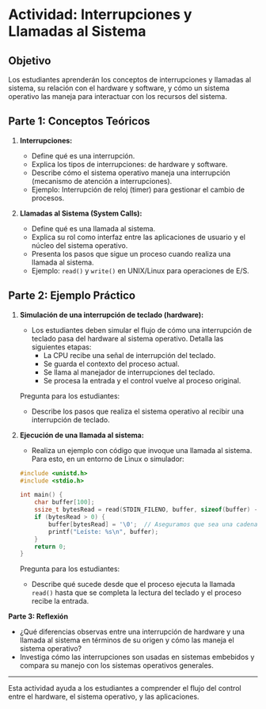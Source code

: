 # Actividad: Interrupciones y Llamadas al Sistema

## Objetivo
Los estudiantes aprenderán los conceptos de interrupciones y llamadas al sistema, su relación con el hardware y software, y cómo un sistema operativo las maneja para interactuar con los recursos del sistema.

## Parte 1: Conceptos Teóricos

1. **Interrupciones:**
   - Define qué es una interrupción.
   - Explica los tipos de interrupciones: de hardware y software.
   - Describe cómo el sistema operativo maneja una interrupción (mecanismo de atención a interrupciones).
   - Ejemplo: Interrupción de reloj (timer) para gestionar el cambio de procesos.

2. **Llamadas al Sistema (System Calls):**
   - Define qué es una llamada al sistema.
   - Explica su rol como interfaz entre las aplicaciones de usuario y el núcleo del sistema operativo.
   - Presenta los pasos que sigue un proceso cuando realiza una llamada al sistema.
   - Ejemplo: `read()` y `write()` en UNIX/Linux para operaciones de E/S.

## Parte 2: Ejemplo Práctico

1. **Simulación de una interrupción de teclado (hardware):**
   - Los estudiantes deben simular el flujo de cómo una interrupción de teclado pasa del hardware al sistema operativo. Detalla las siguientes etapas:
     - La CPU recibe una señal de interrupción del teclado.
     - Se guarda el contexto del proceso actual.
     - Se llama al manejador de interrupciones del teclado.
     - Se procesa la entrada y el control vuelve al proceso original.
  
   Pregunta para los estudiantes:
   - Describe los pasos que realiza el sistema operativo al recibir una interrupción de teclado.

2. **Ejecución de una llamada al sistema:**
   - Realiza un ejemplo con código que invoque una llamada al sistema. Para esto, en un entorno de Linux o simulador:
   ```c
   #include <unistd.h>
   #include <stdio.h>

   int main() {
       char buffer[100];
       ssize_t bytesRead = read(STDIN_FILENO, buffer, sizeof(buffer) - 1);
       if (bytesRead > 0) {
           buffer[bytesRead] = '\0';  // Aseguramos que sea una cadena válida
           printf("Leíste: %s\n", buffer);
       }
       return 0;
   }
   ```

   Pregunta para los estudiantes:
   - Describe qué sucede desde que el proceso ejecuta la llamada `read()` hasta que se completa la lectura del teclado y el proceso recibe la entrada.

**Parte 3: Reflexión**

- ¿Qué diferencias observas entre una interrupción de hardware y una llamada al sistema en términos de su origen y cómo las maneja el sistema operativo?
- Investiga cómo las interrupciones son usadas en sistemas embebidos y compara su manejo con los sistemas operativos generales.

---

Esta actividad ayuda a los estudiantes a comprender el flujo del control entre el hardware, el sistema operativo, y las aplicaciones.